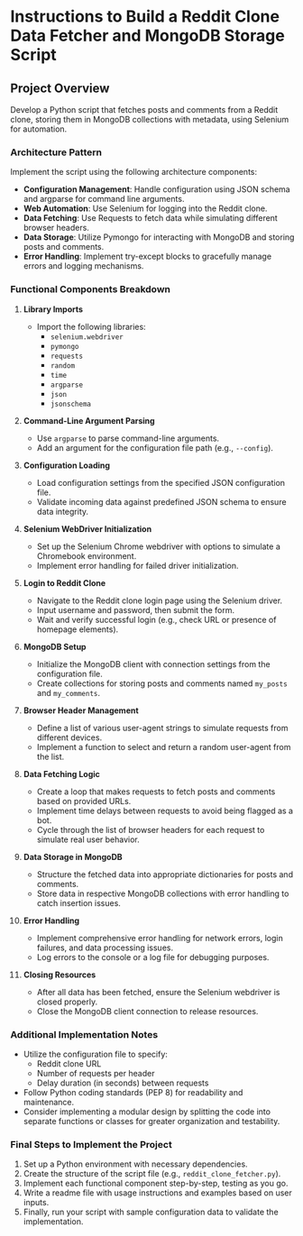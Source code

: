 # Instructions to Build a Reddit Clone Data Fetcher and MongoDB Storage Script

## Project Overview
Develop a Python script that fetches posts and comments from a Reddit clone, storing them in MongoDB collections with metadata, using Selenium for automation.

### Architecture Pattern
Implement the script using the following architecture components:
- **Configuration Management**: Handle configuration using JSON schema and argparse for command line arguments.
- **Web Automation**: Use Selenium for logging into the Reddit clone.
- **Data Fetching**: Use Requests to fetch data while simulating different browser headers.
- **Data Storage**: Utilize Pymongo for interacting with MongoDB and storing posts and comments.
- **Error Handling**: Implement try-except blocks to gracefully manage errors and logging mechanisms.

### Functional Components Breakdown

1. **Library Imports**
   - Import the following libraries:
     - `selenium.webdriver`
     - `pymongo`
     - `requests`
     - `random`
     - `time`
     - `argparse`
     - `json`
     - `jsonschema`

2. **Command-Line Argument Parsing**
   - Use `argparse` to parse command-line arguments.
   - Add an argument for the configuration file path (e.g., `--config`).

3. **Configuration Loading**
   - Load configuration settings from the specified JSON configuration file.
   - Validate incoming data against predefined JSON schema to ensure data integrity.

4. **Selenium WebDriver Initialization**
   - Set up the Selenium Chrome webdriver with options to simulate a Chromebook environment.
   - Implement error handling for failed driver initialization.

5. **Login to Reddit Clone**
   - Navigate to the Reddit clone login page using the Selenium driver.
   - Input username and password, then submit the form.
   - Wait and verify successful login (e.g., check URL or presence of homepage elements).

6. **MongoDB Setup**
   - Initialize the MongoDB client with connection settings from the configuration file.
   - Create collections for storing posts and comments named `my_posts` and `my_comments`.

7. **Browser Header Management**
   - Define a list of various user-agent strings to simulate requests from different devices.
   - Implement a function to select and return a random user-agent from the list.

8. **Data Fetching Logic**
   - Create a loop that makes requests to fetch posts and comments based on provided URLs.
   - Implement time delays between requests to avoid being flagged as a bot.
   - Cycle through the list of browser headers for each request to simulate real user behavior.

9. **Data Storage in MongoDB**
   - Structure the fetched data into appropriate dictionaries for posts and comments.
   - Store data in respective MongoDB collections with error handling to catch insertion issues.

10. **Error Handling**
    - Implement comprehensive error handling for network errors, login failures, and data processing issues.
    - Log errors to the console or a log file for debugging purposes.

11. **Closing Resources**
    - After all data has been fetched, ensure the Selenium webdriver is closed properly.
    - Close the MongoDB client connection to release resources.

### Additional Implementation Notes
- Utilize the configuration file to specify:
  - Reddit clone URL
  - Number of requests per header
  - Delay duration (in seconds) between requests
- Follow Python coding standards (PEP 8) for readability and maintenance.
- Consider implementing a modular design by splitting the code into separate functions or classes for greater organization and testability. 

### Final Steps to Implement the Project
1. Set up a Python environment with necessary dependencies.
2. Create the structure of the script file (e.g., `reddit_clone_fetcher.py`).
3. Implement each functional component step-by-step, testing as you go.
4. Write a readme file with usage instructions and examples based on user inputs. 
5. Finally, run your script with sample configuration data to validate the implementation.